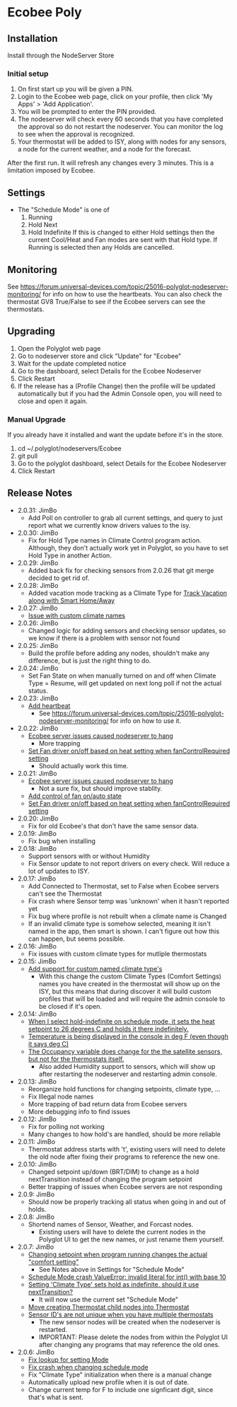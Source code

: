 # Ecobee Poly

## Installation

Install through the NodeServer Store

### Initial setup

1. On first start up you will be given a PIN.
1. Login to the Ecobee web page, click on your profile, then click 'My Apps' > 'Add Application'.
1. You will be prompted to enter the PIN provided.
1. The nodeserver will check every 60 seconds that you have completed the approval so do not restart the nodeserver. You can monitor the log to see when the approval is recognized.
1. Your thermostat will be added to ISY, along with nodes for any sensors, a node for the current weather, and a node for the forecast.

After the first run. It will refresh any changes every 3 minutes. This is
a limitation imposed by Ecobee.

## Settings

- The "Schedule Mode" is one of
  1. Running
  1. Hold Next
  1. Hold Indefinite
  If this is changed to either Hold settings then the current Cool/Heat and Fan modes are sent with that Hold type.  If Running is selected then any Holds are cancelled.

## Monitoring

See https://forum.universal-devices.com/topic/25016-polyglot-nodeserver-monitoring/ for info on how to use the heartbeats.  You can also check the thermostat GV8 True/False to see if the Ecobee servers can see the thermostats.

## Upgrading

1. Open the Polyglot web page
  1. Go to nodeserver store and click "Update" for "Ecobee"
  1. Wait for the update completed notice
  1. Go to the dashboard, select Details for the Ecobee Nodeserver
  1. Click Restart
1. If the release has a (Profile Change) then the profile will be updated automatically but if you had the Admin Console open, you will need to close and open it again.

### Manual Upgrade

If you already have it installed and want the update before it's in the store.
1. cd ~/.polyglot/nodeservers/Ecobee
1. git pull
1. Go to the polyglot dashboard, select Details for the Ecobee Nodeserver
1. Click Restart

## Release Notes

- 2.0.31: JimBo
  - Add Poll on controller to grab all current settings, and query to just report what we currently know drivers values to the isy.
- 2.0.30: JimBo
  - Fix for Hold Type names in Climate Control program action.  Although, they don't actually work yet in Polyglot, so you have to set Hold Type in another Action.
- 2.0.29: JimBo
  - Added back fix for checking sensors from 2.0.26 that git merge decided to get rid of.
- 2.0.28: JimBo
  - Added vacation mode tracking as a Climate Type for [Track Vacation along with Smart Home/Away](https://github.com/Einstein42/udi-ecobee-poly/issues/31)
- 2.0.27: JimBo
  - [Issue with custom climate names](https://github.com/Einstein42/udi-ecobee-poly/issues/32)
- 2.0.26: JimBo
  - Changed logic for adding sensors and checking sensor updates, so we know if there is a problem with sensor not found
- 2.0.25: JimBo
  - Build the profile before adding any nodes, shouldn't make any difference, but is just the right thing to do.
- 2.0.24: JimBo
  - Set Fan State on when manually turned on and off when Climate Type = Resume, will get updated on next long poll if not the actual status.
- 2.0.23: JimBo
  - [Add heartbeat](https://github.com/Einstein42/udi-ecobee-poly/issues/29)
    - See https://forum.universal-devices.com/topic/25016-polyglot-nodeserver-monitoring/ for info on how to use it.
- 2.0.22: JimBo
  - [Ecobee server issues caused nodeserver to hang](https://github.com/Einstein42/udi-ecobee-poly/issues/28)
    - More trapping
  - [Set Fan driver on/off based on heat setting when fanControlRequired setting](https://github.com/Einstein42/udi-ecobee-poly/issues/25)
    - Should actually work this time.
- 2.0.21: JimBo
  - [Ecobee server issues caused nodeserver to hang](https://github.com/Einstein42/udi-ecobee-poly/issues/28)
    - Not a sure fix, but should improve stablity.
  - [Add control of fan on/auto state](https://github.com/Einstein42/udi-ecobee-poly/issues/23)
  - [Set Fan driver on/off based on heat setting when fanControlRequired setting](https://github.com/Einstein42/udi-ecobee-poly/issues/25)
- 2.0.20: JimBo
  - Fix for old Ecobee's that don't have the same sensor data.
- 2.0.19: JimBo
  - Fix bug when installing
- 2.0.18: JimBo
  - Support sensors with or without Humidity
  - Fix Sensor update to not report drivers on every check.  Will reduce a lot of updates to ISY.
- 2.0.17: JimBo
  - Add Connected to Thermostat, set to False when Ecobee servers can't see the Thermostat
  - Fix crash where Sensor temp was 'unknown' when it hasn't reported yet
  - Fix bug where profile is not rebuilt when a climate name is Changed
  - If an invalid climate type is somehow selected, meaning it isn't named in the app, then smart<n> is shown.  I can't figure out how this can happen, but seems possible.
- 2.0.16: JimBo
  - Fix issues with custom climate types for mutliple thermostats
- 2.0.15: JimBo
  - [Add support for custom named climate type's](https://github.com/Einstein42/udi-ecobee-poly/issues/1)
    - With this change the custom Climate Types (Comfort Settings) names you have created in the thermostat will show up on the ISY, but this means that during discover it will build custom profiles that will be loaded and will require the admin console to be closed if it's open.
- 2.0.14: JimBo
  - [When I select hold-indefinite on schedule mode, it sets the heat setpoint to 26 degrees C and holds it there indefinitely.](https://github.com/Einstein42/udi-ecobee-poly/issues/16)
  - [Temperature is being displayed in the console in deg F (even though it says deg C)](https://github.com/Einstein42/udi-ecobee-poly/issues/17)
  - [The Occupancy variable does change for the the satellite sensors, but not for the thermostats itself.](https://github.com/Einstein42/udi-ecobee-poly/issues/18)
    - Also added Humidity support to sensors, which will show up after restarting the nodeserver and restarting admin console.
- 2.0.13: JimBo
  - Reorganize hold functions for changing setpoints, climate type, ...
  - Fix Illegal node names
  - More trapping of bad return data from Ecobee servers
  - More debugging info to find issues
- 2.0.12: JimBo
  - Fix for polling not working
  - Many changes to how hold's are handled, should be more reliable
- 2.0.11: JimBo
  - Thermostat address starts with 't', existing users will need to delete the old node after fixing their programs to reference the new one.
- 2.0.10: JimBo
  - Changed setpoint up/down (BRT/DIM) to change as a hold nextTransition instead of changing the program setpoint
  - Better trapping of issues when Ecobee servers are not responding
- 2.0.9: JimBo
  - Should now be properly tracking all status when going in and out of holds.
- 2.0.8: JimBo
  - Shortend names of Sensor, Weather, and Forcast nodes.
    - Existing users will have to delete the current nodes in the Polyglot UI to get the new names, or just rename them yourself.
- 2.0.7: JimBo
  - [Changing setpoint when program running changes the actual "comfort setting"](https://github.com/Einstein42/udi-ecobee-poly/issues/6)
    - See Notes above in Settings for "Schedule Mode"
  - [Schedule Mode crash ValueError: invalid literal for int() with base 10](https://github.com/Einstein42/udi-ecobee-poly/issues/10)
  - [Setting 'Climate Type' sets hold as indefinite, should it use nextTransition?](https://github.com/Einstein42/udi-ecobee-poly/issues/9)
    - It will now use the current set "Schedule Mode"
  - [Move creating Thermostat child nodes into Thermostat](https://github.com/Einstein42/udi-ecobee-poly/issues/7)
  - [Sensor ID's are not unique when you have multiple thermostats](https://github.com/Einstein42/udi-ecobee-poly/issues/2)
    - The new sensor nodes will be created when the nodeserver is restarted.
    - IMPORTANT: Please delete the nodes from within the Polyglot UI after changing any programs that may reference the old ones.
- 2.0.6: JimBo
  - [Fix lookup for setting Mode](https://github.com/Einstein42/udi-ecobee-poly/issues/4)
  - [Fix crash when changing schedule mode](https://github.com/Einstein42/udi-ecobee-poly/issues/5)
  - Fix "Climate Type" initialization when there is a manual change
  - Automatically upload new profile when it is out of date.
  - Change current temp for F to include one signficant digit, since that's what is sent.
